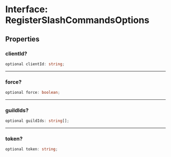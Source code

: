 # Interface: RegisterSlashCommandsOptions

## Properties

### clientId?

```ts
optional clientId: string;
```

***

### force?

```ts
optional force: boolean;
```

***

### guildIds?

```ts
optional guildIds: string[];
```

***

### token?

```ts
optional token: string;
```
